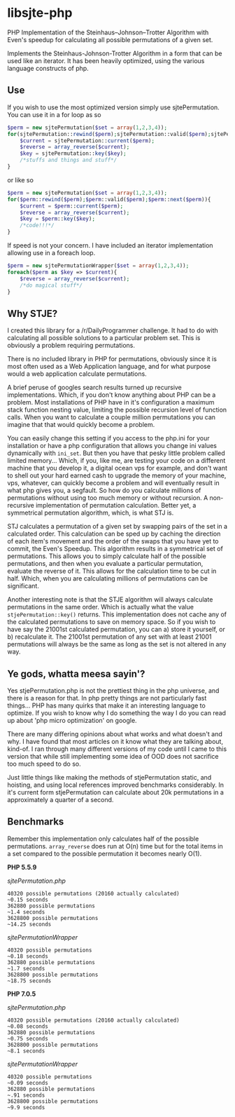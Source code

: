 # libsjte-php
PHP Implementation of the Steinhaus–Johnson–Trotter Algorithm with Even's speedup for calculating all possible permutations of a given set.

Implements the Steinhaus-Johnson-Trotter Algorithm in a form that can be used like an iterator. It has been heavily optimized, using the various language constructs of php.

## Use

If you wish to use the most optimized version simply use sjtePermutation. You can use it in a for loop as so

```php
$perm = new sjtePermutation($set = array(1,2,3,4));
for(sjtePermutation::rewind($perm);sjtePermutation::valid($perm);sjtePermutation::next($perm)){
    $current = sjtePermutation::current($perm);
    $reverse = array_reverse($current);
    $key = sjtePermutation::key($key);
    /*stuffs and things and stuff*/
}
```
or like so

```php
$perm = new sjtePermutation($set = array(1,2,3,4));
for($perm::rewind($perm);$perm::valid($perm);$perm::next($perm)){
    $current = $perm::current($perm);
    $reverse = array_reverse($current);
    $key = $perm::key($key);
    /*code!!!*/
}
```

If speed is not your concern. I have included an iterator implementation allowing use in a foreach loop.

```php
$perm = new sjtePermutationWrapper($set = array(1,2,3,4));
foreach($perm as $key => $current){
    $reverse = array_reverse($current);
    /*do magical stuff*/
}
```

## Why STJE?

I created this library for a /r/DailyProgrammer challenge. It had to do with calculating all possible solutions to a particular problem set. This is obviously a problem requiring permutations.

There is no included library in PHP for permutations, obviously since it is most often used as a Web Application language, and for what purpose would a web application calculate permutations.

A brief peruse of googles search results turned up recursive implementations. Which, if you don't know anything about PHP can be a problem. Most installations of PHP have in it's configuration a maximum stack function nesting value, limiting the possible recursion level of function calls. When you want to calculate a couple million permutations you can imagine that that would quickly become a problem.

You can easily change this setting if you access to the php.ini for your installation or have a php configuration that allows you change ini values dynamically with `ini_set`. But then you have that pesky little problem called limited memory... Which, if you, like me, are testing your code on a different machine that you develop it, a digital ocean vps for example, and don't want to shell out your hard earned cash to upgrade the memory of your machine, vps, whatever, can quickly become a problem and will eventually result in what php gives you, a segfault. So how do you calculate millions of permutations without using too much memory or without recursion. A non-recursive implementation of permutation calculation. Better yet, a symmetrical permutation algorithm, which, is what STJ is.

STJ calculates a permutation of a given set by swapping pairs of the set in a calculated order. This calculation can be sped up by caching the direction of each item's movement and the order of the swaps that you have yet to commit, the Even's Speedup. This algorithm results in a symmetrical set of permutations. This allows you to simply calculate half of the possible permutations, and then when you evaluate a particular permutation, evaluate the reverse of it. This allows for the calculation time to be cut in half. Which, when you are calculating millions of permutations can be significant.

Another interesting note is that the STJE algorithm will always calculate permutations in the same order. Which is actually what the value `stjePermutation::key()` returns. This implementation does not cache any of the calculated permutations to save on memory space. So if you wish to have say the 21001st calculated permutation, you can a) store it yourself, or b) recalculate it. The 21001st permutation of any set with at least 21001 permutations will always be the same as long as the set is not altered in any way.

## Ye gods, whatta meesa sayin'?

Yes stjePermutation.php is not the prettiest thing in the php universe, and there is a reason for that. In php pretty things are not particularly fast things... PHP has many quirks that make it an interesting language to optimize. If you wish to know why I do something the way I do you can read up about 'php micro optimization' on google.

There are many differing opinions about what works and what doesn't and why. I have found that most articles on it know what they are talking about, kind-of. I ran through many different versions of my code until I came to this version that while still implementing some idea of OOD does not sacrifice too much speed to do so.

Just little things like making the methods of stjePermutation static, and hoisting, and using local references improved benchmarks considerably. In it's current form stjePermutation can calculate about 20k permutations in a approximately a quarter of a second.

## Benchmarks
Remember this implementation only calculates half of the possible permutations. `array_reverse` does run at O(n) time but for the total items in a set compared to the possible permutation it becomes nearly O(1).  

**PHP 5.5.9**

*sjtePermutation.php*
```
40320 possible permutations (20160 actually calculated)
~0.15 seconds
362880 possible permutations
~1.4 seconds
3628800 possible permutations
~14.25 seconds
```

*sjtePermutationWrapper*
```
40320 possible permutations
~0.18 seconds
362880 possible permutations
~1.7 seconds
3628800 possible permutations
~18.75 seconds
```

**PHP 7.0.5**

*sjtePermutation.php*
```
40320 possible permutations (20160 actually calculated)
~0.08 seconds
362880 possible permutations
~0.75 seconds
3628800 possible permutations
~8.1 seconds
```

*sjtePermutationWrapper*
```
40320 possible permutations
~0.09 seconds
362880 possible permutations
~.91 seconds
3628800 possible permutations
~9.9 seconds
```
